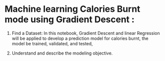 # Machine learning Calories Burnt mode using Gradient Descent : 
1. Find a Dataset: In this notebook, Gradient Descent and linear Regression will be applied to develop a prediction model for calories burnt, the model be trained, validated, and tested,

2. Understand and describe the modeling objective.

